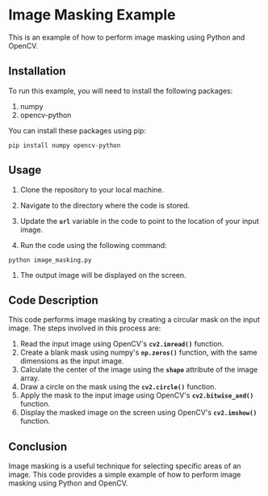 # Image Masking Example
This is an example of how to perform image masking using Python and OpenCV.
## Installation
To run this example, you will need to install the following packages:

1. numpy
1. opencv-python


You can install these packages using pip:
```
pip install numpy opencv-python

```
## Usage

1. Clone the repository to your local machine.

1. Navigate to the directory where the code is stored.
1. Update the __`url`__ variable in the code to point to the location of your input image.

1. Run the code using the following command:
```
python image_masking.py
```

1. The output image will be displayed on the screen.

## Code Description
This code performs image masking by creating a circular mask on the input image. The steps involved in this process are:


1. Read the input image using OpenCV's __`cv2.imread()`__ function.
1. Create a blank mask using numpy's __`np.zeros()`__ function, with the same dimensions as the input image.
1. Calculate the center of the image using the __`shape`__ attribute of the image array.
1. Draw a circle on the mask using the __`cv2.circle()`__ function.
1. Apply the mask to the input image using OpenCV's __`cv2.bitwise_and()`__ function.
1. Display the masked image on the screen using OpenCV's __`cv2.imshow()`__ function.

## Conclusion
Image masking is a useful technique for selecting specific areas of an image. This code provides a simple example of how to perform image masking using Python and OpenCV.